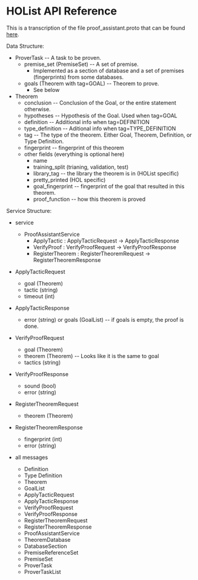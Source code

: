 # HOList API Reference
This is a transcription of the file proof_assistant.proto that can be found [here](https://github.com/tensorflow/deepmath/blob/master/deepmath/proof_assistant/proof_assistant.proto).
  
Data Structure: 
- ProverTask -- A task to be proven. 
  - premise_set (PremiseSet) -- A set of premise.
    - Implemented as a section of database and a set of premises (fingerprints) from some databases.
  - goals (Theorem with tag=GOAL) -- Theorem to prove.
    - See below
- Theorem
  - conclusion -- Conclusion of the Goal, or the entire statement otherwise.
  - hypotheses -- Hypothesis of the Goal. Used when tag=GOAL
  - definition -- Additional info when tag=DEFINITION
  - type_definition -- Aditional info when tag=TYPE_DEFINITION
  - tag -- The type of the theorem. Either Goal, Theorem, Definition, or Type Definition.
  - fingerprint -- fingerprint of this theorem
  - other fields (everything is optional here)
    - name 
    - training_split (trianing, validation, test)
    - library_tag -- the library the theorem is in (HOList specific)
    - pretty_printed (HOL specific)
    - goal_fingerprint -- fingerprint of the goal that resulted in this theorem. 
    - proof_function -- how this theorem is proved
  
Service Structure:
- service 
  - ProofAssistantService
    - ApplyTactic : ApplyTacticRequest -> ApplyTacticResponse 
    - VerifyProof : VerifyProofRequest -> VerifyProofResponse
    - RegisterTheorem : RegisterTheoremRequest -> RegisterTheoremResponse
- ApplyTacticRequest
  - goal (Theorem)
  - tactic (string)
  - timeout (int)
- ApplyTacticResponse
  - error (string) or goals (GoalList) -- if goals is empty, the proof is done.
- VerifyProofRequest
  - goal (Theorem)
  - theorem (Theorem) -- Looks like it is the same to goal
  - tactics (string)
- VerifyProofResponse
  - sound (bool)
  - error (string)
- RegisterTheoremRequest
  - theorem (Theorem)
- RegisterTheoremResponse
  - fingerprint (int)
  - error (string)

- all messages
  - Definition
  - Type Definition
  - Theorem
  - GoalList
  - ApplyTacticRequest
  - ApplyTacticResponse
  - VerifyProofRequest
  - VerifyProofResponse
  - RegisterTheoremRequest
  - RegisterTheoremResponse
  - ProofAssistantService
  - TheoremDatabase
  - DatabaseSection
  - PremiseReferenceSet
  - PremiseSet
  - ProverTask 
  - ProverTaskList

